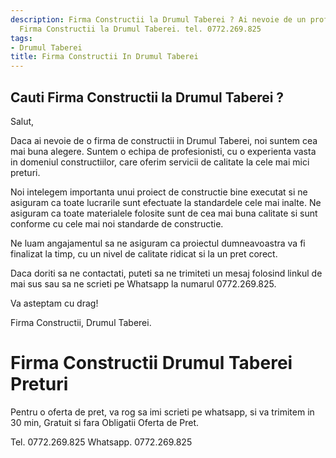 ```yaml
---
description: Firma Constructii la Drumul Taberei ? Ai nevoie de un profesionist in
  Firma Constructii la Drumul Taberei. tel. 0772.269.825
tags:
- Drumul Taberei
title: Firma Constructii In Drumul Taberei
---
```



## Cauti Firma Constructii la Drumul Taberei ?

Salut,

Daca ai nevoie de o firma de constructii in Drumul Taberei, noi suntem cea mai buna alegere. Suntem o echipa de profesionisti, cu o experienta vasta in domeniul constructiilor, care oferim servicii de calitate la cele mai mici preturi.

Noi intelegem importanta unui proiect de constructie bine executat si ne asiguram ca toate lucrarile sunt efectuate la standardele cele mai inalte. Ne asiguram ca toate materialele folosite sunt de cea mai buna calitate si sunt conforme cu cele mai noi standarde de constructie.

Ne luam angajamentul sa ne asiguram ca proiectul dumneavoastra va fi finalizat la timp, cu un nivel de calitate ridicat si la un pret corect.

Daca doriti sa ne contactati, puteti sa ne trimiteti un mesaj folosind linkul de mai sus sau sa ne scrieti pe Whatsapp la numarul 0772.269.825.

Va asteptam cu drag!

Firma Constructii, Drumul Taberei.

# Firma Constructii Drumul Taberei Preturi
Pentru o oferta de pret, va rog sa imi scrieti pe whatsapp, si va trimitem in 30 min, Gratuit si fara Obligatii Oferta de Pret.

Tel. 0772.269.825
Whatsapp. 0772.269.825